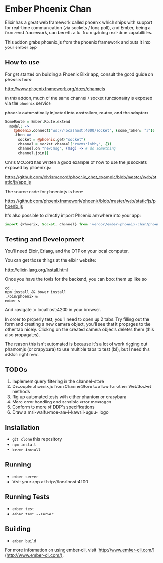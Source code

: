 # Ember Phoenix Chan

Elixir has a great web framework called phoenix which ships with support for real-time communication (via sockets / long poll), and Ember, being a front-end framework, can benefit a lot from gaining real-time capabilities.

This addon grabs phoenix.js from the phoenix framework and puts it into your ember app

## How to use
For get started on building a Phoenix Elixir app, consult the good guide on phoenix here

http://www.phoenixframework.org/docs/channels

In this addon, much of the same channel / socket functionality is exposed via the `phoenix` service

phoenix automatically injected into controllers, routes, and the adapters
```coffee
SomeRoute = Ember.Route.extend
  model: ->
    @phoenix.connect("ws://localhost:4000/socket", {some_token: "x"})
    .then =>
      socket = @phoenix.get("socket")
      channel = socket.channel("rooms:lobby", {})
      channel.on "new:msg", (msg) -> # do something
      channel.join()
```
Chris McCord has written a good example of how to use the js sockets exposed by phoenix.js:

https://github.com/chrismccord/phoenix_chat_example/blob/master/web/static/js/app.js

The source code for phoenix.js is here:

https://github.com/phoenixframework/phoenix/blob/master/web/static/js/phoenix.js

It's also possible to directly import Phoenix anywhere into your app:

```js
import {Phoenix, Socket, Channel} from 'vendor/ember-phoenix-chan/phoenix';
```
## Testing and Development
You'll need Elixir, Erlang, and the OTP on your local computer.

You can get those things at the elixir website:

http://elixir-lang.org/install.html

Once you have the tools for the backend, you can boot them up like so:

```shell
cd ..
npm install && bower install
./bin/phoenix &
ember s
```
And navigate to localhost:4200 in your browser.

In order to properly test, you'll need to open up 2 tabs. Try filling out the form and creating a new camera object, you'll see that it propages to the other tab nicely. Clicking on the created camera objects deletes them (this also propagates).

The reason this isn't automated is because it's a lot of work rigging out phantomjs (or crapybara) to use multiple tabs to test (lol), but I need this addon right now.

## TODOs

1. Implement query filtering in the channel-store
2. Decouple phoenix.js from ChannelStore to allow for other WebSocket methods
3. Rig up automated tests with either phantom or crapybara
4. More error handling and sensible error messages
5. Conform to more of DDP's specifications
6. Draw a mai-waifu-moe-am-i-kawaii-uguu~ logo

## Installation

* `git clone` this repository
* `npm install`
* `bower install`

## Running

* `ember server`
* Visit your app at http://localhost:4200.

## Running Tests

* `ember test`
* `ember test --server`

## Building

* `ember build`

For more information on using ember-cli, visit [http://www.ember-cli.com/](http://www.ember-cli.com/).
